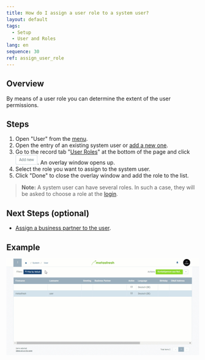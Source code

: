 ```yaml
---
title: How do I assign a user role to a system user?
layout: default
tags:
  - Setup
  - User and Roles
lang: en
sequence: 30
ref: assign_user_role
---
```


## Overview
By means of a user role you can determine the extent of the user permissions.

## Steps
1. Open "User" from the [menu](Menu).
1. Open the entry of an existing system user or [add a new one](New_system_user).
1. Go to the record tab "[User Roles](NewUserRole)" at the bottom of the page and click ![](assets/Add_New_Button.png). An overlay window opens up.
1. Select the role you want to assign to the system user.
1. Click "Done" to close the overlay window and add the role to the list.
 >**Note:** A system user can have several roles. In such a case, they will be asked to choose a role at the [login](Login).

## Next Steps (optional)
- [Assign a business partner to the user](Assign_BPartner_to_user).

## Example
![](assets/Assign_user_role.gif)
